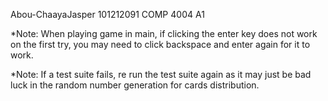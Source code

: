 Abou-ChaayaJasper
101212091
COMP 4004 A1

*Note: When playing game in main, if clicking the enter key does not work on the first try, you may need to click backspace and enter again for it to work.

*Note: If a test suite fails, re run the test suite again as it may just be bad luck in the random number generation for cards distribution. 
